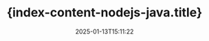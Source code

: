 ---
############################# Static ############################
layout: "landing"
date: 2025-01-13T15:11:22
draft: false

lang: it
product: "Assembly"
product_tag: "assembly"
platform: "Node.js via Java"
platform_tag: "nodejs-java"

############################# Drop-down ############################
supported_platforms:
  items:
    # supported_platforms loop
    - title: ".NET"
      tag: "net"
    # supported_platforms loop
    - title: "Java"
      tag: "java"
    # supported_platforms loop
    - title: "Node.js"
      tag: "nodejs-java"

############################# Head ############################
head_title: "{index-content-nodejs-java.head_title}"
head_description: "{index-content-nodejs-java.head_description}"

############################# Header ############################
title: "{index-content-nodejs-java.title}"
description: "{index-content-nodejs-java.description}"
words:
  for: "per"

actions:
  main: "{index-content-nodejs-java.actions_main}"
  main_link: "https://www.npmjs.com/package/@groupdocs/groupdocs.assembly"
  alt: "Licenze"
  alt_link: "https://purchase.groupdocs.com/pricing/assembly/nodejs-java/"
  title: "Pronto per Cominciare?"
  description: "Prova le funzionalità di GroupDocs.Assembly gratuitamente o richiedi una licenza."

release:
  title: "Versione {0} rilasciata"
  notes: "Scopri le novità"
  downloads: "Download"
  link: "https://releases.groupdocs.com/assembly/nodejs-java/"

code:
  title: "{index-content-nodejs-java.code_title}"
  more: "Ulteriori esempi"
  more_link: "https://github.com/groupdocs-assembly/GroupDocs.Assembly-for-Node.js-via-Java/"
  install: "npm i @groupdocs/groupdocs.assembly"
  content: |
    ```javascript {style=abap}
    const assemblyLib = require('@groupdocs/groupdocs.assembly');

    // Percorso del modello principale
    const template = "chart_template.docx";

    // Recupera i dati di produttività dei manager dalla fonte
    const data_table = 
        new assemblyLib.DocumentTable("Managers.json", 1);

    // Crea un'istanza di DataSourceInfo con i dati
    const data 
        = new assemblyLib.DataSourceInfo(data_table, "managers");

    // Imposta i colori dei grafici utilizzando un altro DataSourceInfo
    const design = 
        new assemblyLib.DataSourceInfo("red", "color");

    // Compila il modello con i dati e salvalo nell'output
    const asm = new assemblyLib.DocumentAssembler();
    asm.assembleDocument(template, "result.docx", data, design);
    ```

############################# Overview ############################
overview:
  enable: true
  title: "Panoramica di GroupDocs.Assembly"
  description: "{index-content-nodejs-java.overview_description}"
  features:
    # feature loop
    - title: "{index-content-nodejs-java.overview_feature_1.title}"
      content: "{index-content-nodejs-java.overview_feature_1.description}"

    # feature loop
    - title: "{index-content-nodejs-java.overview_feature_2.title}"
      content: "{index-content-nodejs-java.overview_feature_2.description}"

    # feature loop
    - title: "{index-content-nodejs-java.overview_feature_3.title}"
      content: "{index-content-nodejs-java.overview_feature_3.description}"

############################# Platforms ############################
platforms:
  enable: true
  title: "Indipendenza dalla piattaforma"
  description: "{index-content-nodejs-java.platforms_description}"
  items:
    # platform loop
    - title: "Amazon"
      image: "amazon"
    # platform loop
    - title: "Docker"
      image: "docker"
    # platform loop
    - title: "Azure"
      image: "azure"
    # platform loop
    - title: "Eclipse"
      image: "eclipse"
    # platform loop
    - title: "IntelliJ"
      image: "intellij"
    # platform loop
    - title: "Windows"
      image: "windows"
    # platform loop
    - title: "Linux"
      image: "linux"
    # platform loop
    - title: "Maven"
      image: "maven"

############################# File formats ############################
formats:
  enable: true
  title: "Formati di file supportati"
  description: |
    {index-content-nodejs-java.formats_description}
  groups:
    # group loop
    - color: "green"
      content: |
        ### Formati Microsoft Office
        * **Word:**  DOCX, DOC, DOCM, DOT, DOTX, DOTM, RTF, WordprocessingML
        * **Excel:** XLSX, XLS, XLSM, XLSB, XLTM, XLT, XLTM, XLTX, SpreadsheetML
        * **PowerPoint:** PPT, PPTX, PPTM, PPS, PPSX, PPSM, POTM, POTX
    # group loop
    - color: "blue"
      content: |
        ### Immagini e Altri Formati
        * **Portabile:** PDF
        * **Immagini:** SVG, TIFF
        * **Altri formati di ufficio:** ODT, OTT, OTS, ODS, ODP, OTP
      # group loop
    - color: "red"
      content: |
        ### Altri formati
        * **Web:** HTML, MHTML
        * **Email:** EML, MSG, EMLX
        * **Altro:** EPUB, MD

############################# Features ############################
features:
  enable: true
  title: "{index-content-nodejs-java.features.title}"
  description: "{index-content-nodejs-java.features.description}"

  items:
    # feature loop
    - icon: "preview"
      title: "{index-content-nodejs-java.features.feature_1.title}"
      content: "{index-content-nodejs-java.features.feature_1.content}"

    # feature loop
    - icon: "manipulate"
      title: "{index-content-nodejs-java.features.feature_2.title}"
      content: "{index-content-nodejs-java.features.feature_2.content}"

    # feature loop
    - icon: "two_pages"
      title: "{index-content-nodejs-java.features.feature_3.title}"
      content: "{index-content-nodejs-java.features.feature_3.content}"

    # feature loop
    - icon: "document_settings"
      title: "{index-content-nodejs-java.features.feature_4.title}"
      content: "{index-content-nodejs-java.features.feature_4.content}"

    # feature loop
    - icon: "text"
      title: "{index-content-nodejs-java.features.feature_5.title}"
      content: "{index-content-nodejs-java.features.feature_5.content}"

    # feature loop
    - icon: "add"
      title: "{index-content-nodejs-java.features.feature_6.title}"
      content: "{index-content-nodejs-java.features.feature_6.content}"

    # feature loop
    - icon: "manipulate"
      title: "{index-content-nodejs-java.features.feature_7.title}"
      content: "{index-content-nodejs-java.features.feature_7.content}"

    # feature loop
    - icon: "convert"
      title: "{index-content-nodejs-java.features.feature_8.title}"
      content: "{index-content-nodejs-java.features.feature_8.content}"

    # feature loop
    - icon: "update"
      title: "{index-content-nodejs-java.features.feature_9.title}"
      content: "{index-content-nodejs-java.features.feature_9.content}"

############################# Code samples ############################
code_samples:
  enable: true
  title: "Esempi di codice"
  description: "{index-content-nodejs-java.code_samples_description}"
  items:
    # code sample loop
    - title: "{index-content-nodejs-java.code_title_sample_1}"
      content: |
        {index-content-nodejs-java.code_samples_sample_1_content_1} {index-content-nodejs-java.code_samples_sample_1_content_2}
        {{< landing/code title="{index-content-nodejs-java.code_title_sample_1}">}}
        ```java {style=abap}
        // Inserisci questo modello in una pagina del documento:
        // Indicatori di prestazione dei manager
        // . <<foreach [in products]>><<[ProductName]>>
        // <</foreach>>

        // Specifica il percorso del modello
        String template = "Bulleted List Template.docx";

        // Imposta il percorso del file di output
        String result = "Result Report.docx"

        // Recupera i dati dei manager da una fonte JSON
        JsonDataSource dataSource = new JsonDataSource("Report data.json");
        DataSourceInfo data = new DataSourceInfo(dataSource, "managers")

        // Genera il report con i dati completati
        DocumentAssembler assembler = new DocumentAssembler();
        assembler.assembleDocument(template, result, data);
        ```
        {{< /landing/code >}}
    # code sample loop
    - title: "{index-content-nodejs-java.code_title_sample_2}"
      content: |
        {index-content-nodejs-java.code_samples_sample_2_content_1} {index-content-nodejs-java.code_samples_sample_2_content_2}
        {{< landing/code title="{index-content-nodejs-java.code_title_sample_2}">}}
        ```java {style=abap}   
        // Aggiungi il modello del titolo del grafico alla presentazione:
        // Fatturato dei clienti <<foreach [in customers]>> 
        // <<x [CustomerName]>>

        // Includi anche il modello del dato del grafico:
        // Total Order Price<<foreach [in customers]>> 
        // <<x [CustomerName]>>

        // Specifica il percorso del modello del grafico
        String template = "Pie Chart Template.pptx";

        // Imposta il percorso del file di output
        String result = "Result Report.pptx"

        // Recupera i dati dei clienti da una fonte XML
        JsonDataSource dataSource = new JsonDataSource("Chart data.xml");
        DataSourceInfo data = new DataSourceInfo(dataSource, "customers")

        // Genera il grafico e salva il risultato
        DocumentAssembler assembler = new DocumentAssembler();
        assembler.assembleDocument(template, result, data);
        ```
        {{< /landing/code >}}

---